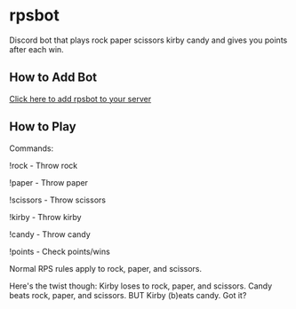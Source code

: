 # rpsbot

Discord bot that plays rock paper scissors kirby candy and gives you points after each win. 

## How to Add Bot

[Click here to add rpsbot to your server](!https://discordapp.com/oauth2/authorize?client_id=384500464693280769&scope=bot)

## How to Play

Commands:

!rock - Throw rock

!paper - Throw paper

!scissors - Throw scissors

!kirby - Throw kirby

!candy - Throw candy

!points - Check points/wins

Normal RPS rules apply to rock, paper, and scissors. 

Here's the twist though: Kirby loses to rock, paper, and scissors. Candy beats rock, paper, and scissors. BUT Kirby (b)eats candy. Got it?


